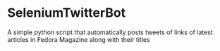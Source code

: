 # SeleniumTwitterBot
A simple python script that automatically posts tweets of links of latest articles in Fedora Magazine along with their titles
